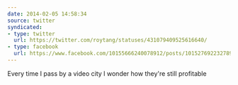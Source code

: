 ```yaml
---
date: 2014-02-05 14:58:34
source: twitter
syndicated:
- type: twitter
  url: https://twitter.com/roytang/statuses/431079409525616640/
- type: facebook
  url: https://www.facebook.com/10155666240078912/posts/10152769223278912
---
```


Every time I pass by a video city I wonder how they're still profitable